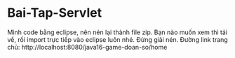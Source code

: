 # Bai-Tap-Servlet
Mình code  bằng eclipse, nên nén lại thành file zip. 
Bạn nào muốn xem thì tải về, rồi import trực tiếp vào eclipse luôn nhé.
Đừng giải nén.
Đường link trang chủ: http://localhost:8080/java16-game-doan-so/home

